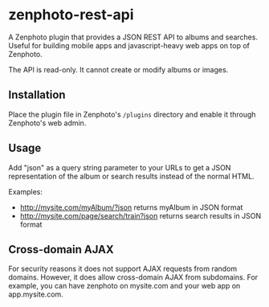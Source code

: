 zenphoto-rest-api
=================================

A Zenphoto plugin that provides a JSON REST API to albums and searches. Useful for building mobile apps and javascript-heavy web apps on top of Zenphoto.

The API is read-only.  It cannot create or modify albums or images.

## Installation
Place the plugin file in Zenphoto's `/plugins` directory and enable it through Zenphoto's web admin.

## Usage
Add "json" as a query string parameter to your URLs to get a JSON representation of the album or search results instead of the normal HTML.

Examples:
* http://mysite.com/myAlbum/?json returns myAlbum in JSON format
* http://mysite.com/page/search/train?json returns search results in JSON format

## Cross-domain AJAX
For security reasons it does not support AJAX requests from random domains. However, it does allow cross-domain AJAX from subdomains.   For example, you can have zenphoto on mysite.com and your web app on app.mysite.com.
